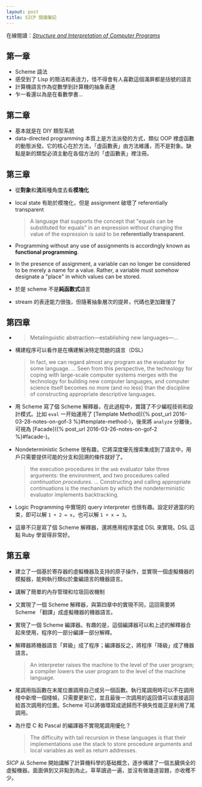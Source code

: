 ```yaml
---
layout: post
title: SICP 閱讀筆記
---
```


在線閱讀：[_Structure and Interpretation of Computer Programs_](http://sarabander.github.io/sicp/)

## 第一章

- Scheme 語法
- 感受到了 Lisp 的簡洁和表逹力，怪不得會有人喜歡這個滿屏都是括號的語言
- 計算機語言作為從數學到計算機的抽象表達
- 乍一看還以為是在看數學書…

## 第二章

- 基本就是在 DIY 類型系統
- data-directed programming 本質上是方法派發的方式，類似 OOP 裡虛函數的動態派發。它的核心在於方法，「虛函數表」由方法維護，而不是對象。缺點是新的類型必須主動在各個方法的「虚函數表」裡注冊。

## 第三章

- 從**對象**和**流**兩種角度去看**模塊化**
- local state 有助於模塊化，但是 assignment 破壞了 referentially transparent

  > A language that supports the concept that "equals can be substituted for equals" in an expression without changing the value of the expression is said to be **referentially transparent**.

- Programming without any use of assignments is accordingly known as **functional programming**.
- In the presence of assignment, a variable can no longer be considered to be merely a name for a value. Rather, a variable must somehow designate a "place" in which values can be stored.
- 於是 scheme 不是**純函數式**語言
- stream 的表逹能力很強，但隨著抽象層次的提昇，代碼也更加難懂了

## 第四章

- > Metalinguistic abstraction—establishing new languages—...
- 構建程序可以看作是在構建解決特定問題的語言（DSL）

  > In fact, we can regard almost any program as the evaluator for some language. ... Seen from this perspective, the technology for coping with large-scale computer systems merges with the technology for building new computer languages, and computer science itself becomes no more (and no less) than the discipline of constructing appropriate descriptive languages.

- 用 Scheme 寫了個 Scheme 解釋器，在此過程中，實踐了不少編程技術和設計模式。比如 `eval` 一开始運用了 [Template Method]({% post_url 2016-03-28-notes-on-gof-3 %}#template-method-)，後來將 `analyze` 分離後，可視為 [Facade]({% post_url 2016-03-26-notes-on-gof-2 %}#facade-)。
- Nondeterministic Scheme 很有趣，它將深度優先搜索集成到了語言中，用戶只需要提供可能的分支和回溯的條件就好了。

  > the execution procedures in the `amb` evaluator take three arguments: the environment, and two procedures called _continuation procedures_. ... Constructing and calling appropriate continuations is the mechanism by which the nondeterministic evaluator implements backtracking.

- Logic Programming 中實現的 query interpreter 也很有趣。設定好適當的約束，即可以解 `1 + 2 = x`，也可以解 `1 + x = 3`。
- 這章不只是寫了個 Scheme 解釋器，還將應用程序當成 DSL 來實現。DSL 這點 Ruby 學習得非常好。

## 第五章

- 建立了一個基於寄存器的虛擬機器及支持的原子操作，並實現一個虛擬機器的模擬器，能夠執行類似於彙編語言的機器語言。
- 講解了簡單的內存管理和垃圾回收機制
- 又實現了一個 Scheme 解釋器，與第四章中的實現不同，這回需要將 Scheme 「翻譯」成虛擬機器的機器語言。
- 實現了一個 Scheme 編譯器。有趣的是，這個編譯器可以和上述的解釋器合起來使用，程序的一部分編譯一部分解釋。
- 解釋器將機器語言「昇級」成了程序；編譯器反之，將程序「降級」成了機器語言。

  > An interpreter raises the machine to the level of the user program; a compiler lowers the user program to the level of the machine language.

- 尾調用指函數在末尾位置調用自己或另一個函數。執行尾調用時可以不在調用棧中新增一個棧幀，只需要更新它，並且最後一次調用的返回值可以直接返回給首次調用的位置。Scheme 可以將循環寫成遞歸而不損失性能正是利用了尾調用。
- 為什麼 C 和 Pascal 的編譯器不實現尾調用優化？

  > The difficulty with tail recursion in these languages is that their implementations use the stack to store procedure arguments and local variables as well as return addresses.

_SICP_ 从 Scheme 開始講解了計算機科學的基础概念，逐步構建了一個五臓俱全的虛擬機器。面面俱到又非點到為止。草草讀過一遍，並沒有做幾道習題，亦收穫不少。
